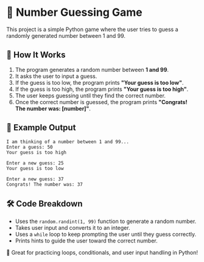 # 🔢 Number Guessing Game

This project is a simple Python game where the user tries to guess a randomly generated number between 1 and 99.

## 📝 How It Works

1. The program generates a random number between **1 and 99**.
2. It asks the user to input a guess.
3. If the guess is too low, the program prints **"Your guess is too low"**.
4. If the guess is too high, the program prints **"Your guess is too high"**.
5. The user keeps guessing until they find the correct number.
6. Once the correct number is guessed, the program prints **"Congrats! The number was: [number]"**.

## 📌 Example Output

```
I am thinking of a number between 1 and 99...
Enter a guess: 50
Your guess is too high

Enter a new guess: 25
Your guess is too low

Enter a new guess: 37
Congrats! The number was: 37
```

## 🛠️ Code Breakdown
- Uses the `random.randint(1, 99)` function to generate a random number.
- Takes user input and converts it to an integer.
- Uses a `while` loop to keep prompting the user until they guess correctly.
- Prints hints to guide the user toward the correct number.

🎉 Great for practicing loops, conditionals, and user input handling in Python!

